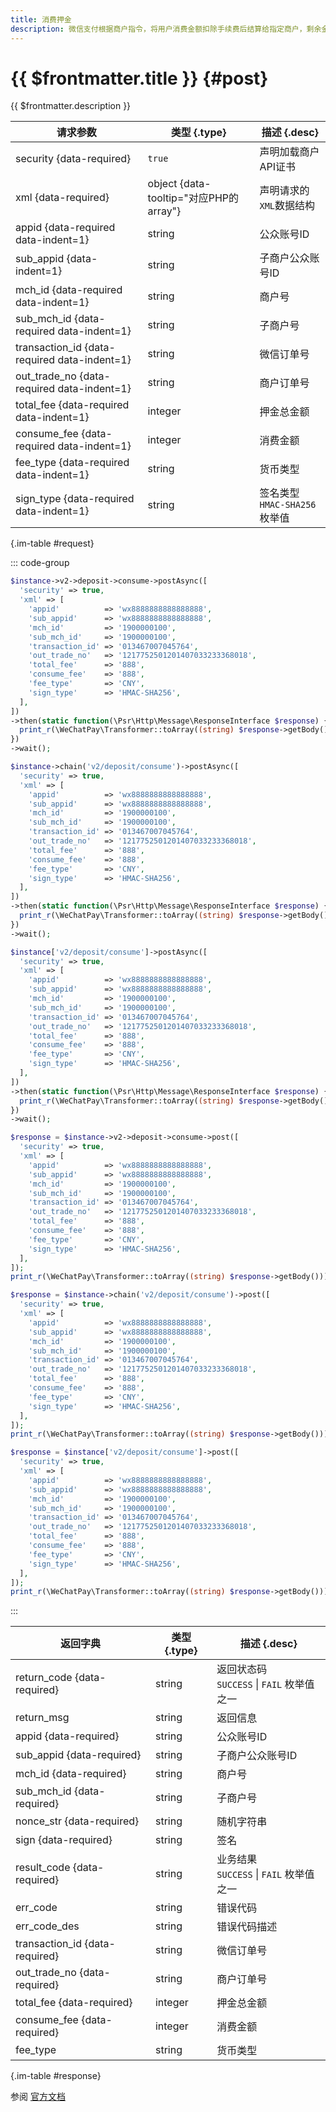 ```yaml
---
title: 消费押金
description: 微信支付根据商户指令，将用户消费金额扣除手续费后结算给指定商户，剩余金额原路退还给用户，并生成押金退款交易记录，给用户下发押金退还发起通知，并更改押金支付的交易记录。用户押金退还到账后，下发押金退还到账通知。若全部消费，则下发押金全部消费通知;
---
```


# {{ $frontmatter.title }} {#post}

{{ $frontmatter.description }}

| 请求参数 | 类型 {.type} | 描述 {.desc}
| --- | --- | ---
| security {data-required} | `true` | 声明加载商户API证书
| xml {data-required} | object {data-tooltip="对应PHP的array"} | 声明请求的`XML`数据结构
| appid {data-required data-indent=1} | string | 公众账号ID
| sub_appid {data-indent=1} | string | 子商户公众账号ID
| mch_id {data-required data-indent=1} | string | 商户号
| sub_mch_id {data-required data-indent=1} | string | 子商户号
| transaction_id {data-required data-indent=1} | string | 微信订单号
| out_trade_no {data-required data-indent=1} | string | 商户订单号
| total_fee {data-required data-indent=1} | integer | 押金总金额
| consume_fee {data-required data-indent=1} | integer | 消费金额
| fee_type {data-required data-indent=1} | string | 货币类型
| sign_type {data-required data-indent=1} | string | 签名类型<br/>`HMAC-SHA256` 枚举值

{.im-table #request}

::: code-group

```php [异步纯链式]
$instance->v2->deposit->consume->postAsync([
  'security' => true,
  'xml' => [
    'appid'          => 'wx8888888888888888',
    'sub_appid'      => 'wx8888888888888888',
    'mch_id'         => '1900000100',
    'sub_mch_id'     => '1900000100',
    'transaction_id' => '013467007045764',
    'out_trade_no'   => '1217752501201407033233368018',
    'total_fee'      => '888',
    'consume_fee'    => '888',
    'fee_type'       => 'CNY',
    'sign_type'      => 'HMAC-SHA256',
  ],
])
->then(static function(\Psr\Http\Message\ResponseInterface $response) {
  print_r(\WeChatPay\Transformer::toArray((string) $response->getBody()));
})
->wait();
```

```php [异步声明式]
$instance->chain('v2/deposit/consume')->postAsync([
  'security' => true,
  'xml' => [
    'appid'          => 'wx8888888888888888',
    'sub_appid'      => 'wx8888888888888888',
    'mch_id'         => '1900000100',
    'sub_mch_id'     => '1900000100',
    'transaction_id' => '013467007045764',
    'out_trade_no'   => '1217752501201407033233368018',
    'total_fee'      => '888',
    'consume_fee'    => '888',
    'fee_type'       => 'CNY',
    'sign_type'      => 'HMAC-SHA256',
  ],
])
->then(static function(\Psr\Http\Message\ResponseInterface $response) {
  print_r(\WeChatPay\Transformer::toArray((string) $response->getBody()));
})
->wait();
```

```php [异步属性式]
$instance['v2/deposit/consume']->postAsync([
  'security' => true,
  'xml' => [
    'appid'          => 'wx8888888888888888',
    'sub_appid'      => 'wx8888888888888888',
    'mch_id'         => '1900000100',
    'sub_mch_id'     => '1900000100',
    'transaction_id' => '013467007045764',
    'out_trade_no'   => '1217752501201407033233368018',
    'total_fee'      => '888',
    'consume_fee'    => '888',
    'fee_type'       => 'CNY',
    'sign_type'      => 'HMAC-SHA256',
  ],
])
->then(static function(\Psr\Http\Message\ResponseInterface $response) {
  print_r(\WeChatPay\Transformer::toArray((string) $response->getBody()));
})
->wait();
```

```php [同步纯链式]
$response = $instance->v2->deposit->consume->post([
  'security' => true,
  'xml' => [
    'appid'          => 'wx8888888888888888',
    'sub_appid'      => 'wx8888888888888888',
    'mch_id'         => '1900000100',
    'sub_mch_id'     => '1900000100',
    'transaction_id' => '013467007045764',
    'out_trade_no'   => '1217752501201407033233368018',
    'total_fee'      => '888',
    'consume_fee'    => '888',
    'fee_type'       => 'CNY',
    'sign_type'      => 'HMAC-SHA256',
  ],
]);
print_r(\WeChatPay\Transformer::toArray((string) $response->getBody()));
```

```php [同步声明式]
$response = $instance->chain('v2/deposit/consume')->post([
  'security' => true,
  'xml' => [
    'appid'          => 'wx8888888888888888',
    'sub_appid'      => 'wx8888888888888888',
    'mch_id'         => '1900000100',
    'sub_mch_id'     => '1900000100',
    'transaction_id' => '013467007045764',
    'out_trade_no'   => '1217752501201407033233368018',
    'total_fee'      => '888',
    'consume_fee'    => '888',
    'fee_type'       => 'CNY',
    'sign_type'      => 'HMAC-SHA256',
  ],
]);
print_r(\WeChatPay\Transformer::toArray((string) $response->getBody()));
```

```php [同步属性式]
$response = $instance['v2/deposit/consume']->post([
  'security' => true,
  'xml' => [
    'appid'          => 'wx8888888888888888',
    'sub_appid'      => 'wx8888888888888888',
    'mch_id'         => '1900000100',
    'sub_mch_id'     => '1900000100',
    'transaction_id' => '013467007045764',
    'out_trade_no'   => '1217752501201407033233368018',
    'total_fee'      => '888',
    'consume_fee'    => '888',
    'fee_type'       => 'CNY',
    'sign_type'      => 'HMAC-SHA256',
  ],
]);
print_r(\WeChatPay\Transformer::toArray((string) $response->getBody()));
```

:::

| 返回字典 | 类型 {.type} | 描述 {.desc}
| --- | --- | ---
| return_code {data-required} | string | 返回状态码<br/>`SUCCESS` \| `FAIL` 枚举值之一
| return_msg | string | 返回信息
| appid {data-required} | string | 公众账号ID
| sub_appid {data-required} | string | 子商户公众账号ID
| mch_id {data-required} | string | 商户号
| sub_mch_id {data-required} | string | 子商户号
| nonce_str {data-required} | string | 随机字符串
| sign {data-required} | string | 签名
| result_code {data-required} | string | 业务结果<br/>`SUCCESS` \| `FAIL` 枚举值之一
| err_code | string | 错误代码
| err_code_des | string | 错误代码描述
| transaction_id {data-required} | string | 微信订单号
| out_trade_no {data-required} | string | 商户订单号
| total_fee {data-required} | integer | 押金总金额
| consume_fee {data-required} | integer | 消费金额
| fee_type | string | 货币类型

{.im-table #response}

参阅 [官方文档](https://pay.weixin.qq.com/doc/v2/partner/4011986801)
